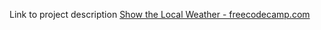 Link to project description [Show the Local Weather - freecodecamp.com](https://www.freecodecamp.com/challenges/show-the-local-weather)
